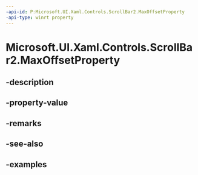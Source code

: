 ```yaml
---
-api-id: P:Microsoft.UI.Xaml.Controls.ScrollBar2.MaxOffsetProperty
-api-type: winrt property
---
```


<!-- Property syntax.
public DependencyProperty MaxOffsetProperty { get; }
-->

# Microsoft.UI.Xaml.Controls.ScrollBar2.MaxOffsetProperty

## -description

## -property-value

## -remarks

## -see-also

## -examples

